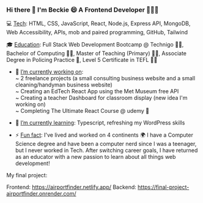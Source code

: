 ### Hi there 👋 I'm Beckie 😄 A Frontend Developer 👨🏼‍💻
 

<!--
**BeckieMorton/BeckieMorton** is a ✨ _special_ ✨ repository because its `README.md` (this file) appears on your GitHub profile. -->

💻 <ins>Tech</ins>: HTML, CSS, JavaScript, React, Node.js, Express API, MongoDB, Web Accessibility, APIs, mob and paired programming, GitHub, Tailwind


🎓 <ins>Education</ins>: Full Stack Web Development Bootcamp @ Technigo 👩‍💻, Bachelor of Computing 👩‍💻,  Master of Teaching (Primary) 👩‍🏫, Associate Degree in Policing Practice 👮, Level 5 Certificate in TEFL 👩‍🏫


- 🔭 <ins>I’m currently working on</ins>:<br>
    ~ 2 freelance projects (a small consulting business website and a small cleaning/handyman business website)<br>
    ~ Creating an EdTech React App using the Met Museum free API<br>
    ~ Creating a teacher Dashboard for classroom display (new idea I'm working on)<br>
    ~ Completing The Ultimate React Course @ udemy 🤩<br>
  
- 🌱 <ins>I’m currently learning</ins>: Typescript, refreshing my WordPress skills
  
- ⚡ <ins>Fun fact</ins>: I've lived and worked on 4 continents 🌍 I have a Computer Science degree and have been a computer nerd since I was a teenager, but I never worked in Tech. After switching career goals, I have returned as an educator with a new passion to learn about all things web development!


My final project: 

Frontend: https://airportfinder.netlify.app/
Backend: https://final-project-airportfinder.onrender.com/

